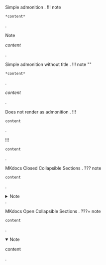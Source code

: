 Simple admonition
.
!!! note

    *content*
.
<div class="admonition note">
<p class="admonition-title">Note</p>
<p><em>content</em></p>
</div>
.


Simple admonition without title
.
!!! note ""

    *content*
.
<div class="admonition note">
<p><em>content</em></p>
</div>
.


Does not render as admonition
.
!!!

    content
.
<p>!!!</p>
<pre><code>content
</code></pre>
.


MKdocs Closed Collapsible Sections
.
??? note

    content
.
<details class="note">
<summary>Note</summary>
<p>content</p>
</details>
.


MKdocs Open Collapsible Sections
.
???+ note

    content
.
<details class="note" open="open">
<summary>Note</summary>
<p>content</p>
</details>
.
